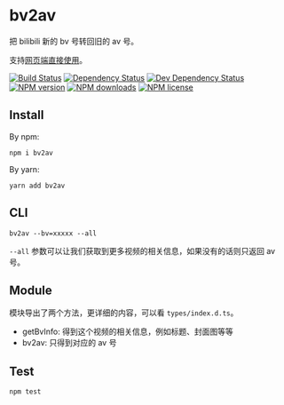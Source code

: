 # bv2av

把 bilibili 新的 bv 号转回旧的 av 号。

支持[网页端直接使用](https://poppinlp.com/bv2av/)。

[![Build Status][ci-img]][ci-url]
[![Dependency Status][dep-img]][dep-url]
[![Dev Dependency Status][dev-dep-img]][dev-dep-url]
[![NPM version][npm-ver-img]][npm-url]
[![NPM downloads][npm-dl-img]][npm-url]
[![NPM license][npm-lc-img]][npm-url]

## Install

By npm:

```shell
npm i bv2av
```

By yarn:

```shell
yarn add bv2av
```

## CLI

```shell
bv2av --bv=xxxxx --all
```

`--all` 参数可以让我们获取到更多视频的相关信息，如果没有的话则只返回 av 号。

## Module

模块导出了两个方法，更详细的内容，可以看 `types/index.d.ts`。

- getBvInfo: 得到这个视频的相关信息，例如标题、封面图等等
- bv2av: 只得到对应的 av 号

## Test

```shell
npm test
```

[ci-img]: https://img.shields.io/travis/poppinlp/bv2av.svg?style=flat-square
[ci-url]: https://travis-ci.org/poppinlp/bv2av
[dep-img]: https://img.shields.io/david/poppinlp/bv2av.svg?style=flat-square
[dep-url]: https://david-dm.org/poppinlp/bv2av
[dev-dep-img]: https://img.shields.io/david/dev/poppinlp/bv2av.svg?style=flat-square
[dev-dep-url]: https://david-dm.org/poppinlp/bv2av#info=devDependencies
[npm-ver-img]: https://img.shields.io/npm/v/bv2av.svg?style=flat-square
[npm-dl-img]: https://img.shields.io/npm/dm/bv2av.svg?style=flat-square
[npm-lc-img]: https://img.shields.io/npm/l/bv2av.svg?style=flat-square
[npm-url]: https://www.npmjs.com/package/bv2av
